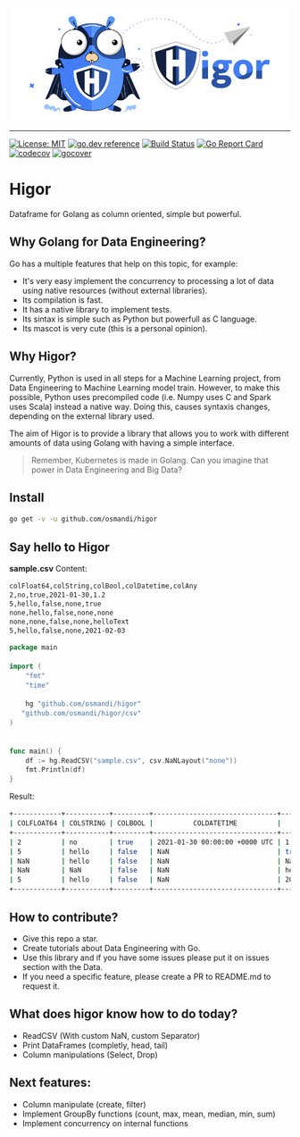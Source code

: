 ![higor_logo](higor_logo.jpg)

------

[![License: MIT](https://img.shields.io/badge/License-MIT-yellow.svg)](https://opensource.org/licenses/MIT) 
[![go.dev reference](https://img.shields.io/badge/go.dev-reference-007d9c?logo=go&logoColor=white&style=flat-square)](https://pkg.go.dev/github.com/osmandi/higor)
[![Build Status](https://travis-ci.com/osmandi/higor.svg?branch=master)](https://travis-ci.com/osmandi/higor)
[![Go Report Card](https://goreportcard.com/badge/github.com/osmandi/higor)](https://goreportcard.com/report/github.com/osmandi/higor)
[![codecov](https://codecov.io/gh/osmandi/higor/branch/master/graph/badge.svg)](https://codecov.io/gh/osmandi/higor)
[![gocover](https://gocover.io/_badge/github.com/osmandi/higor?nocache=wapty)](https://gocover.io/github.com/osmandi/higor?nocache=wapty)

# Higor

Dataframe for Golang as column oriented, simple but powerful.

## Why Golang for Data Engineering?

Go has a multiple features that help on this topic, for example:
- It's very easy implement the concurrency to processing a lot of data using native resources (without external libraries).
- Its compilation is fast.
- It has a native library to implement tests.
- Its sintax is simple such as Python but powerfull as C language.
- Its mascot is very cute (this is a personal opinion).

## Why Higor?

Currently, Python is used in all steps for a Machine Learning project, from Data Engineering to Machine Learning model train. However, to make this possible, Python uses precompiled code (i.e. Numpy uses C and Spark uses Scala) instead a native way. Doing this, causes syntaxis changes, depending on the external library used.

The aim of Higor is to provide a library that allows you to work with different amounts of data using Golang with having a simple interface.

> Remember, Kubernetes is made in Golang. Can you imagine that power in Data Engineering and Big Data?

## Install

```Bash
go get -v -u github.com/osmandi/higor
```

## Say hello to Higor

**sample.csv** Content:
```
colFloat64,colString,colBool,colDatetime,colAny
2,no,true,2021-01-30,1.2
5,hello,false,none,true
none,hello,false,none,none
none,none,false,none,helloText
5,hello,false,none,2021-02-03
```

```Go
package main

import (
	"fmt"
	"time"

	hg "github.com/osmandi/higor"
   "github.com/osmandi/higor/csv"
)


func main() {
	df := hg.ReadCSV("sample.csv", csv.NaNLayout("none"))
	fmt.Println(df)
}
```

Result:

```Bash
+------------+-----------+---------+-------------------------------+-------------------------------+
| COLFLOAT64 | COLSTRING | COLBOOL |          COLDATETIME          |            COLANY             |
+------------+-----------+---------+-------------------------------+-------------------------------+
| 2          | no        | true    | 2021-01-30 00:00:00 +0000 UTC | 1.2                           |
| 5          | hello     | false   | NaN                           | true                          |
| NaN        | hello     | false   | NaN                           | NaN                           |
| NaN        | NaN       | false   | NaN                           | helloText                     |
| 5          | hello     | false   | NaN                           | 2021-02-03 00:00:00 +0000 UTC |
+------------+-----------+---------+-------------------------------+-------------------------------+
```

## How to contribute?
- Give this repo a star.
- Create tutorials about Data Engineering with Go.
- Use this library and if you have some issues please put it on issues section with the Data.
- If you need a specific feature, please create a PR to README.md to request it.

## What does higor know how to do today?
- ReadCSV (With custom NaN, custom Separator)
- Print DataFrames (completly, head, tail)
- Column manipulations (Select, Drop)

## Next features:
- Column manipulate (create, filter)
- Implement GroupBy functions (count, max, mean, median, min, sum)
- Implement concurrency on internal functions
